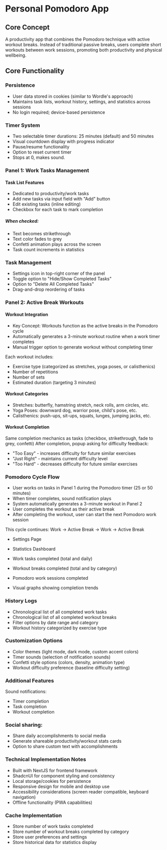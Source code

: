 # Personal Pomodoro App
## Core Concept

A productivity app that combines the Pomodoro technique with active workout breaks. Instead of traditional passive breaks, users complete short workouts between work sessions, promoting both productivity and physical wellbeing.

## Core Functionality

### Persistence

- User data stored in cookies (similar to Wordle's approach)
- Maintains task lists, workout history, settings, and statistics across sessions
- No login required; device-based persistence

### Timer System

- Two selectable timer durations: 25 minutes (default) and 50 minutes
- Visual countdown display with progress indicator
- Pause/resume functionality
- Option to reset current timer
- Stops at 0, makes sound.

### Panel 1: Work Tasks Management

#### Task List Features

- Dedicated to productivity/work tasks
- Add new tasks via input field with "Add" button
- Edit existing tasks (inline editing)
- Checkbox for each task to mark completion

##### When checked:

- Text becomes strikethrough
- Text color fades to grey
- Confetti animation plays across the screen
- Task count increments in statistics



### Task Management

- Settings icon in top-right corner of the panel
- Toggle option to "Hide/Show Completed Tasks"
- Option to "Delete All Completed Tasks"
- Drag-and-drop reordering of tasks

### Panel 2: Active Break Workouts

#### Workout Integration

- Key Concept: Workouts function as the active breaks in the Pomodoro cycle
- Automatically generates a 3-minute workout routine when a work timer completes
- Manual trigger option to generate workout without completing timer
  
Each workout includes:

- Exercise type (categorized as stretches, yoga poses, or calisthenics)
- Number of repetitions
- Number of sets
- Estimated duration (targeting 3 minutes)



#### Workout Categories

- Stretches: butterfly, hamstring stretch, neck rolls, arm circles, etc.
- Yoga Poses: downward dog, warrior pose, child's pose, etc.
- Calisthenics: push-ups, sit-ups, squats, lunges, jumping jacks, etc.

#### Workout Completion

Same completion mechanics as tasks (checkbox, strikethrough, fade to grey, confetti)
After completion, popup asking for difficulty feedback:

- "Too Easy" - increases difficulty for future similar exercises
- "Just Right" - maintains current difficulty level
- "Too Hard" - decreases difficulty for future similar exercises



### Pomodoro Cycle Flow

- User works on tasks in Panel 1 during the Pomodoro timer (25 or 50 minutes)
- When timer completes, sound notification plays
- System automatically generates a 3-minute workout in Panel 2
- User completes the workout as their active break
- After completing the workout, user can start the next Pomodoro work session

This cycle continues: Work → Active Break → Work → Active Break

- Settings Page
- Statistics Dashboard

- Work tasks completed (total and daily)
- Workout breaks completed (total and by category)
- Pomodoro work sessions completed
- Visual graphs showing completion trends

### History Logs

- Chronological list of all completed work tasks
- Chronological list of all completed workout breaks
- Filter options by date range and category
- Workout history categorized by exercise type

### Customization Options

- Color themes (light mode, dark mode, custom accent colors)
- Timer sounds (selection of notification sounds)
- Confetti style options (colors, density, animation type)
- Workout difficulty preference (baseline difficulty setting)

### Additional Features

Sound notifications:

- Timer completion
- Task completion
- Workout completion


### Social sharing:

- Share daily accomplishments to social media
- Generate shareable productivity/workout stats cards
- Option to share custom text with accomplishments



### Technical Implementation Notes

- Built with NextJS for frontend framework
- ShadcnUI for component styling and consistency
- Local storage/cookies for persistence
- Responsive design for mobile and desktop use
- Accessibility considerations (screen reader compatible, keyboard navigation)
- Offline functionality (PWA capabilities)

### Cache Implementation

- Store number of work tasks completed
- Store number of workout breaks completed by category
- Store user preferences and settings
- Store historical data for statistics display
